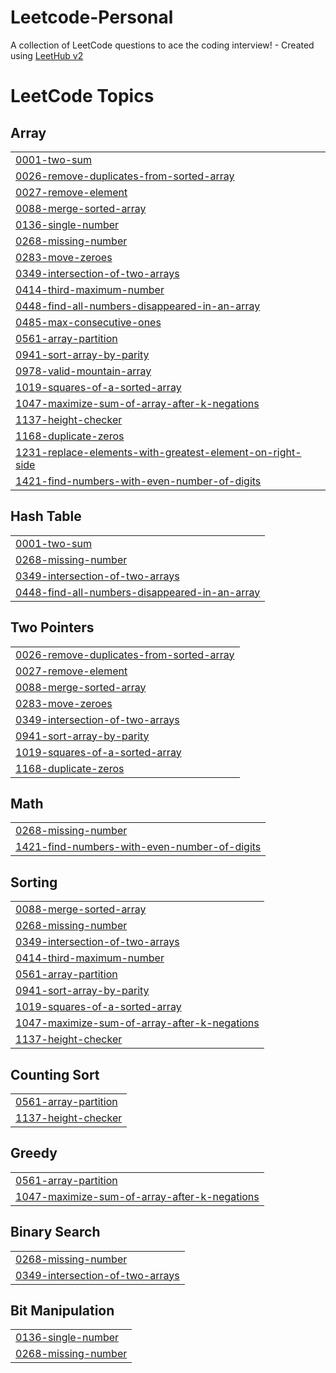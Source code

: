 # Leetcode-Personal
A collection of LeetCode questions to ace the coding interview! - Created using [LeetHub v2](https://github.com/arunbhardwaj/LeetHub-2.0)

<!---LeetCode Topics Start-->
# LeetCode Topics
## Array
|  |
| ------- |
| [0001-two-sum](https://github.com/dharshini-mk/Leetcode-Personal/tree/master/0001-two-sum) |
| [0026-remove-duplicates-from-sorted-array](https://github.com/dharshini-mk/Leetcode-Personal/tree/master/0026-remove-duplicates-from-sorted-array) |
| [0027-remove-element](https://github.com/dharshini-mk/Leetcode-Personal/tree/master/0027-remove-element) |
| [0088-merge-sorted-array](https://github.com/dharshini-mk/Leetcode-Personal/tree/master/0088-merge-sorted-array) |
| [0136-single-number](https://github.com/dharshini-mk/Leetcode-Personal/tree/master/0136-single-number) |
| [0268-missing-number](https://github.com/dharshini-mk/Leetcode-Personal/tree/master/0268-missing-number) |
| [0283-move-zeroes](https://github.com/dharshini-mk/Leetcode-Personal/tree/master/0283-move-zeroes) |
| [0349-intersection-of-two-arrays](https://github.com/dharshini-mk/Leetcode-Personal/tree/master/0349-intersection-of-two-arrays) |
| [0414-third-maximum-number](https://github.com/dharshini-mk/Leetcode-Personal/tree/master/0414-third-maximum-number) |
| [0448-find-all-numbers-disappeared-in-an-array](https://github.com/dharshini-mk/Leetcode-Personal/tree/master/0448-find-all-numbers-disappeared-in-an-array) |
| [0485-max-consecutive-ones](https://github.com/dharshini-mk/Leetcode-Personal/tree/master/0485-max-consecutive-ones) |
| [0561-array-partition](https://github.com/dharshini-mk/Leetcode-Personal/tree/master/0561-array-partition) |
| [0941-sort-array-by-parity](https://github.com/dharshini-mk/Leetcode-Personal/tree/master/0941-sort-array-by-parity) |
| [0978-valid-mountain-array](https://github.com/dharshini-mk/Leetcode-Personal/tree/master/0978-valid-mountain-array) |
| [1019-squares-of-a-sorted-array](https://github.com/dharshini-mk/Leetcode-Personal/tree/master/1019-squares-of-a-sorted-array) |
| [1047-maximize-sum-of-array-after-k-negations](https://github.com/dharshini-mk/Leetcode-Personal/tree/master/1047-maximize-sum-of-array-after-k-negations) |
| [1137-height-checker](https://github.com/dharshini-mk/Leetcode-Personal/tree/master/1137-height-checker) |
| [1168-duplicate-zeros](https://github.com/dharshini-mk/Leetcode-Personal/tree/master/1168-duplicate-zeros) |
| [1231-replace-elements-with-greatest-element-on-right-side](https://github.com/dharshini-mk/Leetcode-Personal/tree/master/1231-replace-elements-with-greatest-element-on-right-side) |
| [1421-find-numbers-with-even-number-of-digits](https://github.com/dharshini-mk/Leetcode-Personal/tree/master/1421-find-numbers-with-even-number-of-digits) |
## Hash Table
|  |
| ------- |
| [0001-two-sum](https://github.com/dharshini-mk/Leetcode-Personal/tree/master/0001-two-sum) |
| [0268-missing-number](https://github.com/dharshini-mk/Leetcode-Personal/tree/master/0268-missing-number) |
| [0349-intersection-of-two-arrays](https://github.com/dharshini-mk/Leetcode-Personal/tree/master/0349-intersection-of-two-arrays) |
| [0448-find-all-numbers-disappeared-in-an-array](https://github.com/dharshini-mk/Leetcode-Personal/tree/master/0448-find-all-numbers-disappeared-in-an-array) |
## Two Pointers
|  |
| ------- |
| [0026-remove-duplicates-from-sorted-array](https://github.com/dharshini-mk/Leetcode-Personal/tree/master/0026-remove-duplicates-from-sorted-array) |
| [0027-remove-element](https://github.com/dharshini-mk/Leetcode-Personal/tree/master/0027-remove-element) |
| [0088-merge-sorted-array](https://github.com/dharshini-mk/Leetcode-Personal/tree/master/0088-merge-sorted-array) |
| [0283-move-zeroes](https://github.com/dharshini-mk/Leetcode-Personal/tree/master/0283-move-zeroes) |
| [0349-intersection-of-two-arrays](https://github.com/dharshini-mk/Leetcode-Personal/tree/master/0349-intersection-of-two-arrays) |
| [0941-sort-array-by-parity](https://github.com/dharshini-mk/Leetcode-Personal/tree/master/0941-sort-array-by-parity) |
| [1019-squares-of-a-sorted-array](https://github.com/dharshini-mk/Leetcode-Personal/tree/master/1019-squares-of-a-sorted-array) |
| [1168-duplicate-zeros](https://github.com/dharshini-mk/Leetcode-Personal/tree/master/1168-duplicate-zeros) |
## Math
|  |
| ------- |
| [0268-missing-number](https://github.com/dharshini-mk/Leetcode-Personal/tree/master/0268-missing-number) |
| [1421-find-numbers-with-even-number-of-digits](https://github.com/dharshini-mk/Leetcode-Personal/tree/master/1421-find-numbers-with-even-number-of-digits) |
## Sorting
|  |
| ------- |
| [0088-merge-sorted-array](https://github.com/dharshini-mk/Leetcode-Personal/tree/master/0088-merge-sorted-array) |
| [0268-missing-number](https://github.com/dharshini-mk/Leetcode-Personal/tree/master/0268-missing-number) |
| [0349-intersection-of-two-arrays](https://github.com/dharshini-mk/Leetcode-Personal/tree/master/0349-intersection-of-two-arrays) |
| [0414-third-maximum-number](https://github.com/dharshini-mk/Leetcode-Personal/tree/master/0414-third-maximum-number) |
| [0561-array-partition](https://github.com/dharshini-mk/Leetcode-Personal/tree/master/0561-array-partition) |
| [0941-sort-array-by-parity](https://github.com/dharshini-mk/Leetcode-Personal/tree/master/0941-sort-array-by-parity) |
| [1019-squares-of-a-sorted-array](https://github.com/dharshini-mk/Leetcode-Personal/tree/master/1019-squares-of-a-sorted-array) |
| [1047-maximize-sum-of-array-after-k-negations](https://github.com/dharshini-mk/Leetcode-Personal/tree/master/1047-maximize-sum-of-array-after-k-negations) |
| [1137-height-checker](https://github.com/dharshini-mk/Leetcode-Personal/tree/master/1137-height-checker) |
## Counting Sort
|  |
| ------- |
| [0561-array-partition](https://github.com/dharshini-mk/Leetcode-Personal/tree/master/0561-array-partition) |
| [1137-height-checker](https://github.com/dharshini-mk/Leetcode-Personal/tree/master/1137-height-checker) |
## Greedy
|  |
| ------- |
| [0561-array-partition](https://github.com/dharshini-mk/Leetcode-Personal/tree/master/0561-array-partition) |
| [1047-maximize-sum-of-array-after-k-negations](https://github.com/dharshini-mk/Leetcode-Personal/tree/master/1047-maximize-sum-of-array-after-k-negations) |
## Binary Search
|  |
| ------- |
| [0268-missing-number](https://github.com/dharshini-mk/Leetcode-Personal/tree/master/0268-missing-number) |
| [0349-intersection-of-two-arrays](https://github.com/dharshini-mk/Leetcode-Personal/tree/master/0349-intersection-of-two-arrays) |
## Bit Manipulation
|  |
| ------- |
| [0136-single-number](https://github.com/dharshini-mk/Leetcode-Personal/tree/master/0136-single-number) |
| [0268-missing-number](https://github.com/dharshini-mk/Leetcode-Personal/tree/master/0268-missing-number) |
<!---LeetCode Topics End-->